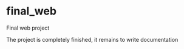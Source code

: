 # final_web
Final web project

The project is completely finished, it remains to write documentation

